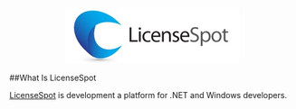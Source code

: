 

<p align="center" >
  <img src="https://github.com/LicenseSpot/FrameworkSDK/blob/master/LicenseSpot_Web.jpg" alt="LicenseSpot-logo">
</p>

##What Is LicenseSpot

[LicenseSpot](http://www.licensespot.com) is development a platform for .NET and Windows developers.
